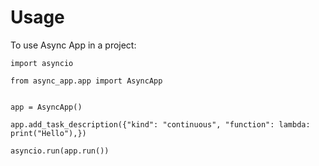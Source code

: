 # Usage

To use Async App in a project:

```
import asyncio

from async_app.app import AsyncApp


app = AsyncApp()

app.add_task_description({"kind": "continuous", "function": lambda: print("Hello"),})

asyncio.run(app.run())
```
